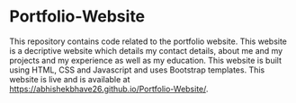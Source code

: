 # Portfolio-Website
This repository contains code related to the portfolio website. This website is a decriptive website which details my contact details, about me and my projects and my experience as well as my education. This website is built using HTML, CSS and Javascript and uses Bootstrap templates.
This website is live and is available at https://abhishekbhave26.github.io/Portfolio-Website/.
